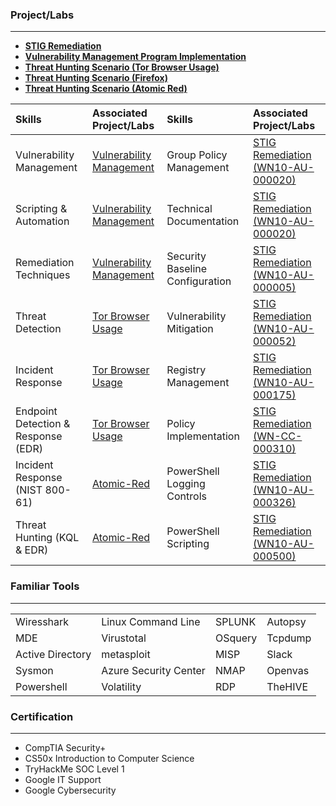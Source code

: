 ### Project/Labs 
* * *

- **[STIG Remediation](https://github.com/Alexander-Palomares/GitHub-Portfolio/tree/main/STIGS)**
- **[Vulnerability Management Program Implementation](https://github.com/Alexander-Palomares/Project-Vulnerability-Management)**
- **[Threat Hunting Scenario (Tor Browser Usage)](https://github.com/Alexander-Palomares/Threat-Hunting-Scenario-Tor/tree/main)**
- **[Threat Hunting Scenario (Firefox)](https://github.com/Alexander-Palomares/Threat-Hunting-Scenario-Malicious-Firefox)**
- **[Threat Hunting Scenario (Atomic Red)](https://github.com/Alexander-Palomares/Threat-Hunting-Scenario-Atomic-Red)**


| Skills             | Associated Project/Labs | Skills | Associated Project/Labs |
|:-------------------|:------------------------|:-------------------|:------------------------|
|Vulnerability Management|[Vulnerability Management](https://github.com/Alexander-Palomares/Project-Vulnerability-Management)| Group Policy Management | [STIG Remediation (WN10-AU-000020)](https://github.com/Alexander-Palomares/GitHub-Portfolio/blob/main/STIGS/WN10-AC-000020) |
|Scripting & Automation|[Vulnerability Management](https://github.com/Alexander-Palomares/Project-Vulnerability-Management)| Technical Documentation | [STIG Remediation (WN10-AU-000020)](https://github.com/Alexander-Palomares/GitHub-Portfolio/blob/main/STIGS/WN10-AC-000020) |
|Remediation Techniques|[Vulnerability Management](https://github.com/Alexander-Palomares/Project-Vulnerability-Management)| Security Baseline Configuration| [STIG Remediation (WN10-AU-000005)](https://github.com/Alexander-Palomares/GitHub-Portfolio/blob/main/STIGS/WN10-CC-000005.ps1) |
|Threat Detection|[Tor Browser Usage](https://github.com/Alexander-Palomares/Threat-Hunting-Scenario-Tor/tree/main)| Vulnerability Mitigation | [STIG Remediation (WN10-AU-000052)](https://github.com/Alexander-Palomares/GitHub-Portfolio/blob/main/STIGS/WN10-CC-000052.ps1) |
|Incident Response|[Tor Browser Usage](https://github.com/Alexander-Palomares/Threat-Hunting-Scenario-Tor/tree/main)| Registry Management | [STIG Remediation (WN10-AU-000175)](https://github.com/Alexander-Palomares/GitHub-Portfolio/blob/main/STIGS/WN10-CC-000175.ps1) |
|Endpoint Detection & Response (EDR)|[Tor Browser Usage](https://github.com/Alexander-Palomares/Threat-Hunting-Scenario-Tor/tree/main)| Policy Implementation | [STIG Remediation (WN-CC-000310)](https://github.com/Alexander-Palomares/GitHub-Portfolio/blob/main/STIGS/WN10-CC-000310.ps1)
|Incident Response (NIST 800-61)|[Atomic-Red](https://github.com/Alexander-Palomares/Threat-Hunting-Scenario-Atomic-Red)| PowerShell Logging Controls | [STIG Remediation (WN10-AU-000326)](https://github.com/Alexander-Palomares/GitHub-Portfolio/blob/main/STIGS/WN10-CC-000326.ps1)|
Threat Hunting (KQL & EDR) | [Atomic-Red](https://github.com/Alexander-Palomares/Threat-Hunting-Scenario-Atomic-Red)|PowerShell Scripting| [STIG Remediation (WN10-AU-000500)](https://github.com/Alexander-Palomares/GitHub-Portfolio/blob/main/STIGS/WN10-AU-000500.ps1) |

### Familiar Tools
* * *

|                    |                       |         |         |
|:-------------------|:----------------------|:--------|:--------|
| Wiresshark         |Linux Command Line     | SPLUNK  | Autopsy |
| MDE                | Virustotal            | OSquery | Tcpdump |
| Active Directory   | metasploit            | MISP    | Slack   |
| Sysmon             | Azure Security Center | NMAP    | Openvas |
| Powershell         | Volatility            | RDP     | TheHIVE |

### Certification
* * * 

*   CompTIA Security+
*   CS50x Introduction to Computer Science
*   TryHackMe SOC Level 1
*   Google IT Support
*   Google Cybersecurity 
